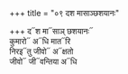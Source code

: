 +++
title = "०९ दश मासाञ्छशयानः"

+++
द᳓श मा᳓साञ् छशयानः᳓  
कुमारो᳓ अ᳓धि मात᳓रि  
निरइ᳓तु जीवो᳓ अ᳓क्षतो  
जीवो᳓ जी᳓वन्तिया अ᳓धि